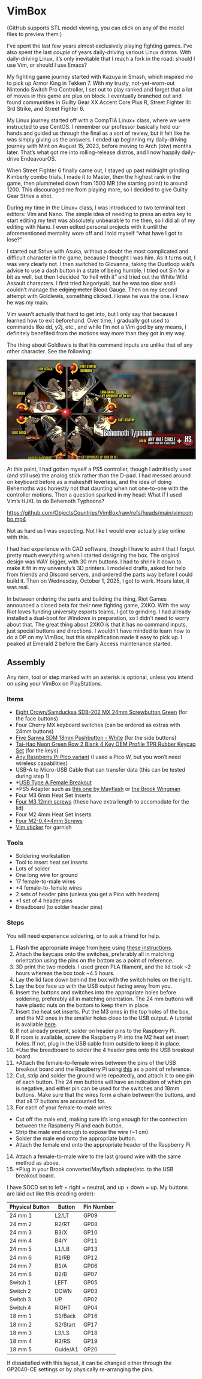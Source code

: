 # VimBox

(GitHub supports STL model viewing, you can click on any of the model files to preview them.)

I’ve spent the last few years almost exclusively playing fighting games. I’ve also spent the last *couple* of years daily-driving various Linux distros. With daily-driving Linux, it’s only inevitable that I reach a fork in the road: should I use Vim, or should I use Emacs?

My fighting game journey started with Kazuya in Smash, which inspired me to pick up Armor King in Tekken 7. With my trusty, not-yet-worn-out Nintendo Switch Pro Controller, I set out to play ranked and forget that a lot of moves in this game are plus on block. I eventually branched out and found communities in Guilty Gear XX Accent Core Plus R, Street Fighter III: 3rd Strike, and Street Fighter 6.

My Linux journey started off with a CompTIA Linux+ class, where we were instructed to use CentOS. I remember our professor basically held our hands and guided us through the final as a sort of review, but it felt like he was simply giving us the answers. I ended up beginning my daily-driving journey with Mint on August 15, 2023, before moving to Arch (btw) months later. That’s what got me into rolling-release distros, and I now happily daily-drive EndeavourOS.

When Street Fighter 6 finally came out, I stayed up past midnight grinding Kimberly combo trials. I made it to Master, then the highest rank in the game, then plummeted down from 1500 MR (the starting point) to around 1200. This discouraged me from playing more, so I decided to give Guilty Gear Strive a shot.

During my time in the Linux+ class, I was introduced to two terminal text editors: Vim and Nano. The simple idea of needing to press an extra key to start editing my text was absolutely unbearable to me then, so I did all of my editing with Nano. I even edited personal projects with it until the aforementioned mentality wore off and I told myself “what have I got to lose?”

I started out Strive with Asuka, without a doubt the most complicated and difficult character in the game, because I thought I was him. As it turns out, I was very clearly not. I then switched to Giovanna, taking the Dustloop wiki’s advice to use a dash button in a state of being humble. I tried out Sin for a bit as well, but then I decided “to hell with it” and tried out the White Wild Assault characters. I first tried Nagoriyuki, but he was too slow and I couldn’t manage the ~~edging meter~~ Blood Gauge. Then on my second attempt with Goldlewis, something clicked. I knew he was the one. I knew he was my main.

Vim wasn’t actually that hard to get into, but I only say that because I learned how to exit beforehand. Over time, I gradually got used to commands like dd, y2j, etc., and while I’m not a Vim god by any means, I definitely benefited from the motions way more than they got in my way.

The thing about Goldlewis is that his command inputs are unlike that of any other character. See the following:

![Behemoth Typhoons](behemoth-typhoon.jpg)

At this point, I had gotten myself a PS5 controller, though I admittedly used (and still use) the analog stick rather than the D-pad. I had messed around on keyboard before as a makeshift leverless, and the idea of doing Behemoths was honestly not that daunting when not one-to-one with the controller motions. Then a question sparked in my head: What if I used Vim’s HJKL to do Behemoth Typhoons?

https://github.com/ObjectsCountries/VimBox/raw/refs/heads/main/vimcombo.mp4

Not as hard as I was expecting. Not like I would ever actually play online with this.

I had had experience with CAD software, though I have to admit that I forgot pretty much everything when I started designing the box. The original design was WAY bigger, with 30 mm buttons. I had to shrink it down to make it fit in my university’s 3D printers. I modeled drafts, asked for help from friends and Discord servers, and ordered the parts way before I could build it. Then on Wednesday, October 1, 2025, I got to work. Hours later, it was real.

In between ordering the parts and building the thing, Riot Games announced a closed beta for their new fighting game, 2XKO. With the way Riot loves funding university esports teams, I got to grinding. I had already installed a dual-boot for Windows in preparation, so I didn’t need to worry about that. The great thing about 2XKO is that it has no command inputs, just special buttons and directions. I wouldn’t have minded to learn how to do a DP on my VimBox, but this simplification made it easy to pick up. I peaked at Emerald 2 before the Early Access maintenance started.

## Assembly

Any item, tool or step marked with an asterisk is optional, unless you intend on using your VimBox on PlayStations.

### Items

* [Eight Crown/Samducksa SDB-202 MX 24mm Screwbutton Green](https://focusattack.com/crown-samducksa-sdb-202-mx-24mm-screwbutton-green/) (for the face buttons)
* Four Cherry MX keyboard switches (can be ordered as extras with 24mm buttons)
* [Five Sanwa SDM 18mm Pushbutton - White](https://focusattack.com/sanwa-sdm-18mm-pushbutton-white/) (for the side buttons)
* [Tai-Hao Neon Green Row 2 Blank 4 Key OEM Profile TPR Rubber Keycap Set](https://mechanicalkeyboards.com/products/tai-hao-4-key-tpr-blank-rubber-keycap-set-neon-green-row-2) (for the keys)
* [Any Raspberry Pi Pico variant](https://www.raspberrypi.com/products/raspberry-pi-pico/) (I used a Pico W, but you won’t need wireless capabilities)
* USB-A to Micro-USB Cable that can transfer data (this can be tested during step 1)
* \*[USB Type A Female Breakout](https://www.sparkfun.com/sparkfun-usb-type-a-female-breakout.html)
* \*PS5 Adapter such as [this one by Mayflash](https://www.amazon.com/dp/B01N66G4HE) or [the Brook Wingman](https://www.brookaccessory.com/products/wingmanfgc/index.html)
* Four M3 6mm Heat Set Inserts
* [Four M3 12mm screws](https://www.homedepot.com/p/321071710) (these have extra length to accomodate for the lid)
* Four M2 4mm Heat Set Inserts
* [Four M2-0.4×4mm Screws](https://www.homedepot.com/p/310723420)
* [Vim sticker](https://www.redbubble.com/i/sticker/VIM-by-arthurreeder/16789391.O9UDB) for garnish

### Tools

* Soldering workstation
* Tool to insert heat set inserts
* Lots of solder
* One long wire for ground
* 17 female-to-male wires
* \*4 female-to-female wires
* 2 sets of header pins (unless you get a Pico with headers)
* \*1 set of 4 header pins
* Breadboard (to solder header pins)

### Steps

You will need experience soldering, or to ask a friend for help.

1. Flash the appropriate image from [here](https://gp2040-ce.info/downloads/) using [these instructions](https://gp2040-ce.info/installation/).
2. Attach the keycaps onto the switches, preferably all in matching orientation using the pins on the bottom as a point of reference.
3. 3D print the two models. I used green PLA filament, and the lid took ~2 hours whereas the box took ~4.5 hours.
4. Lay the lid face down behind the box with the switch holes on the right.
5. Lay the box face up with the USB output facing away from you.
6. Insert the buttons and switches into the appropriate holes before soldering, preferably all in matching orientation. The 24 mm buttons will have plastic nuts on the bottom to keep them in place.
7. Insert the heat set inserts. Put the M3 ones in the top holes of the box, and the M2 ones in the smaller holes close to the USB output. A tutorial is available [here](https://www.youtube.com/watch?v=hwq15qH-4x4).
8. If not already present, solder on header pins to the Raspberry Pi.
9. If room is available, screw the Raspberry Pi into the M2 heat set insert holes. If not, plug in the USB cable from outside to keep it in place.
10. \*Use the breadboard to solder the 4 header pins onto the USB breakout board.
11. \*Attach the female-to-female wires between the pins of the USB breakout board and the Raspberry Pi using [this](https://gp2040-ce.info/controller-build/usb-host) as a point of reference.
12. Cut, strip and solder the ground wire repeatedly, and attach it to one pin of each button. The 24 mm buttons will have an indication of which pin is negative, and either pin can be used for the switches and 18mm buttons. Make sure that the wires form a chain between the buttons, and that all 17 buttons are accounted for.
13. For each of your female-to-male wires:
  * Cut off the male end, making sure it’s long enough for the connection between the Raspberry Pi and each button.
  * Strip the male end enough to expose the wire (~1 cm).
  * Solder the male end onto the appropriate button.
  * Attach the female end onto the appropriate header of the Raspberry Pi.
14. Attach a female-to-male wire to the last ground wire with the same method as above.
15. \*Plug in your Brook converter/Mayflash adapter/etc. to the USB breakout board.

I have SOCD set to left + right = neutral, and up + down = up. My buttons are laid out like this (reading order):

| Physical Button | Button   | Pin Number |
|-----------------|----------|------------|
| 24 mm 1         | L2/LT    | GP09       |
| 24 mm 2         | R2/RT    | GP08       |
| 24 mm 3         | B3/X     | GP10       |
| 24 mm 4         | B4/Y     | GP11       |
| 24 mm 5         | L1/LB    | GP13       |
| 24 mm 6         | R1/RB    | GP12       |
| 24 mm 7         | B1/A     | GP06       |
| 24 mm 8         | B2/B     | GP07       |
| Switch 1        | LEFT     | GP05       |
| Switch 2        | DOWN     | GP03       |
| Switch 3        | UP       | GP02       |
| Switch 4        | RIGHT    | GP04       |
| 18 mm 1         | S1/Back  | GP16       |
| 18 mm 2         | S2/Start | GP17       |
| 18 mm 3         | L3/LS    | GP18       |
| 18 mm 4         | R3/RS    | GP19       |
| 18 mm 5         | Guide/A1 | GP20       |

If dissatisfied with this layout, it can be changed either through the GP2040-CE settings or by physically re-arranging the pins.
